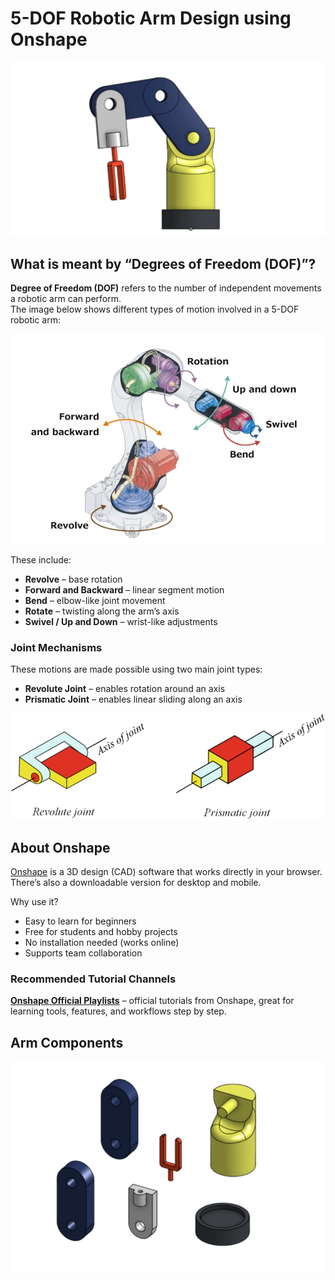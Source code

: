 # 5-DOF Robotic Arm Design using Onshape
![arm](arm.gif)

##  What is meant by “Degrees of Freedom (DOF)”?
**Degree of Freedom (DOF)** refers to the number of independent movements a robotic arm can perform.  
The image below shows different types of motion involved in a 5-DOF robotic arm:

![Degrees of Freedom](robot-interior.webp)

These include:
- **Revolve** – base rotation  
- **Forward and Backward** – linear segment motion  
- **Bend** – elbow-like joint movement  
- **Rotate** – twisting along the arm’s axis  
- **Swivel / Up and Down** – wrist-like adjustments


###  Joint Mechanisms
These motions are made possible using two main joint types:
- **Revolute Joint** – enables rotation around an axis  
- **Prismatic Joint** – enables linear sliding along an axis

![Joint Types](Joints.png)

## About Onshape

[Onshape](https://www.onshape.com/) is a 3D design (CAD) software that works directly in your browser.  
There’s also a downloadable version for desktop and mobile.

Why use it?
- Easy to learn for beginners  
- Free for students and hobby projects  
- No installation needed (works online)  
- Supports team collaboration

###  Recommended Tutorial Channels
**[Onshape Official Playlists](https://www.youtube.com/@OnshapeInc/playlists)** – official tutorials from Onshape, great for learning tools, features, and workflows step by step.

##  Arm Components
![Parts](PartOfArm.png)
